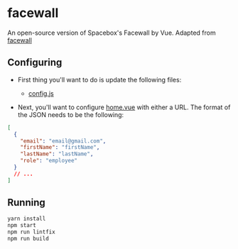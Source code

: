 # facewall

An open-source version of Spacebox's Facewall by Vue. Adapted from [facewall](https://github.com/HubSpot/facewall)

## Configuring

- First thing you'll want to do is update the following files:
    - [config.js](https://github.com/config.js)

- Next, you'll want to configure [home.vue](https://github.com/initialize-employees.js) with either a URL. The format of the JSON needs to be the following:

```json
[
  {
    "email": "email@gmail.com",
    "firstName": "firstName",
    "lastName": "lastName",
    "role": "employee"
  }
  // ...
]
```

## Running

``` bash
yarn install
npm start
npm run lintfix
npm run build
```
